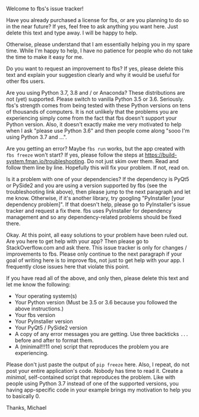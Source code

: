 Welcome to fbs's issue tracker!

Have you already purchased a license for fbs, or are you planning to do so in the near future? If yes, feel free to ask anything you want here. Just delete this text and type away. I will be happy to help.

Otherwise, please understand that I am essentially helping you in my spare time. While I'm happy to help, I have no patience for people who do not take the time to make it easy for me.

Do you want to request an improvement to fbs? If yes, please delete this text and explain your suggestion clearly and why it would be useful for other fbs users.

Are you using Python 3.7, 3.8 and / or Anaconda? These distributions are not (yet) supported. Please switch to vanilla Python 3.5 or 3.6. Seriously. fbs's strength comes from being tested with these Python versions on tens of thousands of computers. It is not unlikely that the problems you are experiencing simply come from the fact that fbs doesn't support your Python version. Also, it doesn't exactly make me very motivated to help when I ask "please use Python 3.6" and then people come along "sooo I'm using Python 3.7 and ...".

Are you getting an error? Maybe `fbs run` works, but the app created with `fbs freeze` won't start? If yes, please follow the steps at https://build-system.fman.io/troubleshooting. Do not just skim over them. Read and follow them line by line. Hopefully this will fix your problem. If not, read on.

Is it a problem with one of your dependencies? If the dependency is PyQt5 or PySide2 and you are using a version supported by fbs (see the troubleshooting link above), then please jump to the next paragraph and let me know. Otherwise, if it's another library, try googling "PyInstaller [your dependency problem]". If that doesn't help, please go to PyInstaller's issue tracker and request a fix there. fbs uses PyInstaller for dependency management and so any dependency-related problems should be fixed there.

Okay. At this point, all easy solutions to your problem have been ruled out. Are you here to get help with your app? Then please go to StackOverflow.com and ask there. This issue tracker is only for changes / improvements to fbs. Please only continue to the next paragraph if your goal of writing here is to improve fbs, not just to get help with your app. I frequently close issues here that violate this point.

If you have read all of the above, and only then, please delete this text and let me know the following:

 * Your operating system(s)
 * Your Python version (Must be 3.5 or 3.6 because you followed the above instructions.)
 * Your fbs version
 * Your PyInstaller version
 * Your PyQt5 / PySide2 version
 * A copy of any error messages you are getting. Use three backticks ```...``` before and after to format them.
 * A (minimal!!!11 one) script that reproduces the problem you are experiencing.

Please don't just paste the output of `pip freeze` here. Also, I repeat, do not post your entire application's code. Nobody has time to read it. Create a _minimal_, self-contained script that reproduces the problem. Like with people using Python 3.7 instead of one of the supported versions, you having app-specific code in your example brings my motivation to help you to basically 0.

Thanks,
Michael
